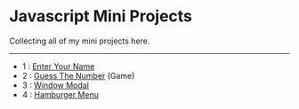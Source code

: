 # Javascript Mini Projects

Collecting all of my mini projects here.
<hr>

* 1 : [Enter Your Name](https://github.com/NazaNEYn/enter-your-name/)
* 2 : [Guess The Number](https://github.com/NazaNEYn/guess-the-number) (Game)
* 3 : [Window Modal](https://github.com/NazaNEYn/window-modal)
* 4 : [Hamburger Menu](https://github.com/NazaNEYn/hamburger-menu) 
  
  
